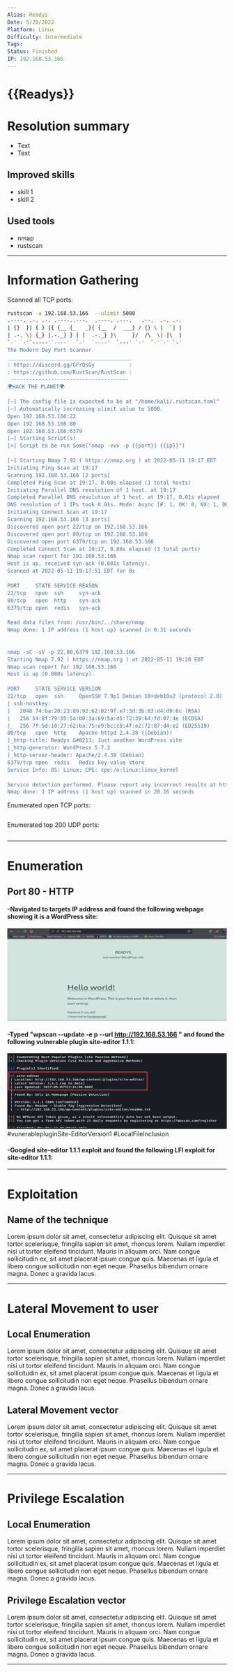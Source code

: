 ```yaml
---
Alias: Readys
Date: 5/20/2022
Platform: Linux
Difficulty: Intermediate
Tags:
Status: Finished
IP: 192.168.53.166 
---
```


# {{Readys}}


# Resolution summary
- Text
- Text

## Improved skills
- skill 1
- skill 2

## Used tools
- nmap
- rustscan

---

# Information Gathering
Scanned all TCP ports:
```bash
rustscan -a 192.168.53.166  --ulimit 5000                                                                   (master✱) 
.----. .-. .-. .----..---.  .----. .---.   .--.  .-. .-.
| {}  }| { } |{ {__ {_   _}{ {__  /  ___} / {} \ |  `| |
| .-. \| {_} |.-._} } | |  .-._} }\     }/  /\  \| |\  |
`-' `-'`-----'`----'  `-'  `----'  `---' `-'  `-'`-' `-'
The Modern Day Port Scanner.
________________________________________
: https://discord.gg/GFrQsGy           :
: https://github.com/RustScan/RustScan :
 --------------------------------------
🌍HACK THE PLANET🌍

[~] The config file is expected to be at "/home/kali/.rustscan.toml"
[~] Automatically increasing ulimit value to 5000.
Open 192.168.53.166:22
Open 192.168.53.166:80
Open 192.168.53.166:6379
[~] Starting Script(s)
[>] Script to be run Some("nmap -vvv -p {{port}} {{ip}}")

[~] Starting Nmap 7.92 ( https://nmap.org ) at 2022-05-11 19:17 EDT
Initiating Ping Scan at 19:17
Scanning 192.168.53.166 [2 ports]
Completed Ping Scan at 19:17, 0.08s elapsed (1 total hosts)
Initiating Parallel DNS resolution of 1 host. at 19:17
Completed Parallel DNS resolution of 1 host. at 19:17, 0.01s elapsed
DNS resolution of 1 IPs took 0.01s. Mode: Async [#: 1, OK: 0, NX: 1, DR: 0, SF: 0, TR: 1, CN: 0]
Initiating Connect Scan at 19:17
Scanning 192.168.53.166 [3 ports]
Discovered open port 22/tcp on 192.168.53.166
Discovered open port 80/tcp on 192.168.53.166
Discovered open port 6379/tcp on 192.168.53.166
Completed Connect Scan at 19:17, 0.08s elapsed (3 total ports)
Nmap scan report for 192.168.53.166
Host is up, received syn-ack (0.081s latency).
Scanned at 2022-05-11 19:17:51 EDT for 0s

PORT     STATE SERVICE REASON
22/tcp   open  ssh     syn-ack
80/tcp   open  http    syn-ack
6379/tcp open  redis   syn-ack

Read data files from: /usr/bin/../share/nmap
Nmap done: 1 IP address (1 host up) scanned in 0.31 seconds


nmap -sC -sV -p 22,80,6379 192.168.53.166                                                                   (master✱) 
Starting Nmap 7.92 ( https://nmap.org ) at 2022-05-11 19:20 EDT
Nmap scan report for 192.168.53.166
Host is up (0.080s latency).

PORT     STATE SERVICE VERSION
22/tcp   open  ssh     OpenSSH 7.9p1 Debian 10+deb10u2 (protocol 2.0)
| ssh-hostkey: 
|   2048 74:ba:20:23:89:92:62:02:9f:e7:3d:3b:83:d4:d9:6c (RSA)
|   256 54:8f:79:55:5a:b0:3a:69:5a:d5:72:39:64:fd:07:4e (ECDSA)
|_  256 7f:5d:10:27:62:ba:75:e9:bc:c8:4f:e2:72:87:d4:e2 (ED25519)
80/tcp   open  http    Apache httpd 2.4.38 ((Debian))
|_http-title: Readys &#8211; Just another WordPress site
|_http-generator: WordPress 5.7.2
|_http-server-header: Apache/2.4.38 (Debian)
6379/tcp open  redis   Redis key-value store
Service Info: OS: Linux; CPE: cpe:/o:linux:linux_kernel

Service detection performed. Please report any incorrect results at https://nmap.org/submit/ .
Nmap done: 1 IP address (1 host up) scanned in 20.16 seconds
```

Enumerated open TCP ports:
```bash

```

Enumerated top 200 UDP ports:
```bash

```

---

# Enumeration
## Port 80 - HTTP 

#### -Navigated to targets IP address and found the following webpage showing it is a WordPress site:

![](Pasted%20image%2020221030121553.png)

#### -Typed "wpscan --update -e p --url http://192.168.53.166 " and found the following vulnerable plugin site-editor 1.1.1:

![](Pasted%20image%2020221030121703.png)
#vunerablepluginSite-EditorVersion1 #LocalFileInclusion

#### -Googled site-editor 1.1.1 exploit and found the following LFI exploit for site-editor 1.1.1:




---

# Exploitation
## Name of the technique
Lorem ipsum dolor sit amet, consectetur adipiscing elit. Quisque sit amet tortor scelerisque, fringilla sapien sit amet, rhoncus lorem. Nullam imperdiet nisi ut tortor eleifend tincidunt. Mauris in aliquam orci. Nam congue sollicitudin ex, sit amet placerat ipsum congue quis. Maecenas et ligula et libero congue sollicitudin non eget neque. Phasellus bibendum ornare magna. Donec a gravida lacus.

---

# Lateral Movement to user
## Local Enumeration
Lorem ipsum dolor sit amet, consectetur adipiscing elit. Quisque sit amet tortor scelerisque, fringilla sapien sit amet, rhoncus lorem. Nullam imperdiet nisi ut tortor eleifend tincidunt. Mauris in aliquam orci. Nam congue sollicitudin ex, sit amet placerat ipsum congue quis. Maecenas et ligula et libero congue sollicitudin non eget neque. Phasellus bibendum ornare magna. Donec a gravida lacus.

## Lateral Movement vector
Lorem ipsum dolor sit amet, consectetur adipiscing elit. Quisque sit amet tortor scelerisque, fringilla sapien sit amet, rhoncus lorem. Nullam imperdiet nisi ut tortor eleifend tincidunt. Mauris in aliquam orci. Nam congue sollicitudin ex, sit amet placerat ipsum congue quis. Maecenas et ligula et libero congue sollicitudin non eget neque. Phasellus bibendum ornare magna. Donec a gravida lacus.

---

# Privilege Escalation
## Local Enumeration
Lorem ipsum dolor sit amet, consectetur adipiscing elit. Quisque sit amet tortor scelerisque, fringilla sapien sit amet, rhoncus lorem. Nullam imperdiet nisi ut tortor eleifend tincidunt. Mauris in aliquam orci. Nam congue sollicitudin ex, sit amet placerat ipsum congue quis. Maecenas et ligula et libero congue sollicitudin non eget neque. Phasellus bibendum ornare magna. Donec a gravida lacus.

## Privilege Escalation vector
Lorem ipsum dolor sit amet, consectetur adipiscing elit. Quisque sit amet tortor scelerisque, fringilla sapien sit amet, rhoncus lorem. Nullam imperdiet nisi ut tortor eleifend tincidunt. Mauris in aliquam orci. Nam congue sollicitudin ex, sit amet placerat ipsum congue quis. Maecenas et ligula et libero congue sollicitudin non eget neque. Phasellus bibendum ornare magna. Donec a gravida lacus.

---

